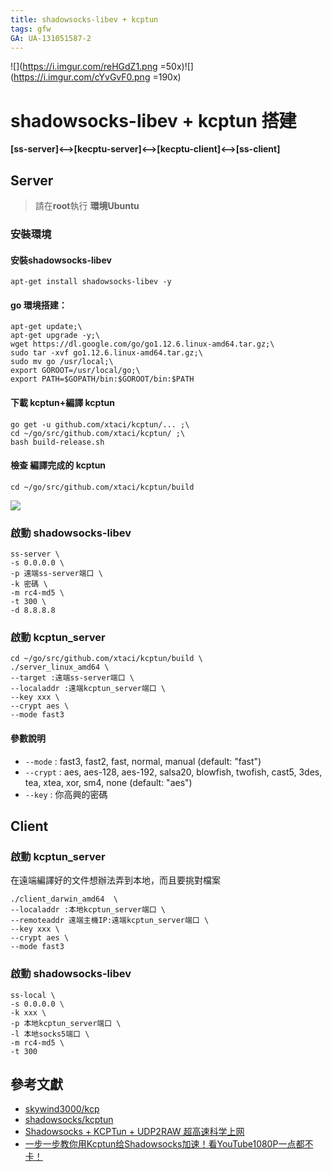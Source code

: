 ```yaml
---
title: shadowsocks-libev + kcptun
tags: gfw
GA: UA-131051587-2
---
```


![](https://i.imgur.com/reHGdZ1.png =50x)![](https://i.imgur.com/cYvGvF0.png =190x)
# shadowsocks-libev + kcptun 搭建
**[ss-server]<-->[kecptu-server]<-->[kecptu-client]<-->[ss-client]**

## Server
> 請在**root**執行
> **環境Ubuntu**

### 安裝環境
#### 安裝shadowsocks-libev
```
apt-get install shadowsocks-libev -y
```

#### go 環境搭建：
```
apt-get update;\
apt-get upgrade -y;\
wget https://dl.google.com/go/go1.12.6.linux-amd64.tar.gz;\
sudo tar -xvf go1.12.6.linux-amd64.tar.gz;\
sudo mv go /usr/local;\
export GOROOT=/usr/local/go;\
export PATH=$GOPATH/bin:$GOROOT/bin:$PATH
```

#### 下載 kcptun+編譯 kcptun
```
go get -u github.com/xtaci/kcptun/... ;\
cd ~/go/src/github.com/xtaci/kcptun/ ;\
bash build-release.sh
```
#### 檢查 編譯完成的 kcptun
```
cd ~/go/src/github.com/xtaci/kcptun/build
```
![](https://i.imgur.com/XiehYUj.png)


### 啟動 shadowsocks-libev
```
ss-server \
-s 0.0.0.0 \
-p 遠端ss-server端口 \
-k 密碼 \
-m rc4-md5 \
-t 300 \
-d 8.8.8.8
```

### 啟動 kcptun_server
```
cd ~/go/src/github.com/xtaci/kcptun/build \
./server_linux_amd64 \
--target :遠端ss-server端口 \
--localaddr :遠端kcptun_server端口 \
--key xxx \
--crypt aes \
--mode fast3
```
#### 參數說明
* `--mode` : fast3, fast2, fast, normal, manual (default: "fast")
* `--crypt` : aes, aes-128, aes-192, salsa20, blowfish, twofish, cast5, 3des, tea, xtea, xor, sm4, none (default: "aes")
* `--key` : 你高興的密碼

## Client

### 啟動 kcptun_server
在遠端編譯好的文件想辦法弄到本地，而且要挑對檔案
```
./client_darwin_amd64  \
--localaddr :本地kcptun_server端口 \
--remoteaddr 遠端主機IP:遠端kcptun_server端口 \
--key xxx \
--crypt aes \
--mode fast3
```

### 啟動 shadowsocks-libev
```
ss-local \
-s 0.0.0.0 \
-k xxx \
-p 本地kcptun_server端口 \
-l 本地socks5端口 \
-m rc4-md5 \
-t 300
```



## 參考文獻
* [skywind3000/kcp](https://github.com/skywind3000/kcp)
* [shadowsocks/kcptun](https://github.com/shadowsocks/kcptun)
* [Shadowsocks + KCPTun + UDP2RAW 超高速科学上网](https://www.lijingquan.net/index.php/2018/08/27/shadowsocks-kcptun-udp2raw-%E8%B6%85%E9%AB%98%E9%80%9F%E7%A7%91%E5%AD%A6%E4%B8%8A%E7%BD%91/)
* [一步一步教你用Kcptun给Shadowsocks加速！看YouTube1080P一点都不卡！](https://www.gblm.net/209.html)
